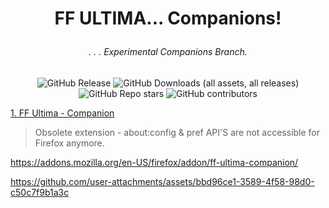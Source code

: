 # <p align="center"> FF ULTIMA... Companions! </p>

###### <p align="center">. . . Experimental Companions Branch.</p>

<div align="center">

![GitHub Release](https://img.shields.io/github/v/release/soulhotel/FF-CSS-ULTIMA?style=for-the-badge) <!-- ![GitHub Release Date](https://img.shields.io/github/release-date/soulhotel/FF-ULTIMA?style=for-the-badge&color=blue) --> ![GitHub Downloads (all assets, all releases)](https://img.shields.io/github/downloads/soulhotel/ff-ultima/total?style=for-the-badge&color=blue) ![GitHub Repo stars](https://img.shields.io/github/stars/soulhotel/FF-CSS-ULTIMA?style=for-the-badge) ![GitHub contributors](https://img.shields.io/github/contributors/soulhotel/FF-ULTIMA?style=for-the-badge&color=blue)

</div>

<ins> 1. FF Ultima - Companion

> Obsolete extension - about:config & pref API'S are not accessible for Firefox anymore.

https://addons.mozilla.org/en-US/firefox/addon/ff-ultima-companion/

https://github.com/user-attachments/assets/bbd96ce1-3589-4f58-98d0-c50c7f9b1a3c
